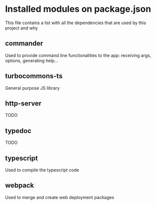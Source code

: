 # Installed modules on package.json

This file contains a list with all the dependencies that are used by this project and why

## commander

Used to provide command line functionalities to the app: receiving args, options, generating help...

## turbocommons-ts

General purpose JS library

## http-server

TODO

## typedoc

TODO

## typescript

Used to compile the typescript code

## webpack

Used to merge and create web deployment packages